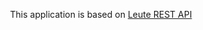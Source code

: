 <p align="center">This application is based on <a href="https://github.com/AndyLocks/SpringLeute">Leute REST API</a></p>
